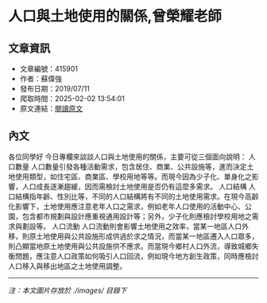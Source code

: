 # 人口與土地使用的關係,曾榮耀老師

## 文章資訊
- 文章編號：415901
- 作者：蘇偉強
- 發布日期：2019/07/11
- 爬取時間：2025-02-02 13:54:01
- 原文連結：[閱讀原文](https://real-estate.get.com.tw/Columns/detail.aspx?no=415901)

## 內文
各位同學好
今日專欄來談談人口與土地使用的關係，主要可從三個面向說明：
人口數量
人口數量引發各種活動需求，包含居住、商業、公共設施等，進而決定土地使用類型，如住宅區、商業區、學校用地等等。而現今因為少子化、單身化之影響，人口成長逐漸趨緩，因而需檢討土地使用是否仍有這麼多需求。
人口結構
人口結構指年齡、性別比等，不同的人口結構將有不同的土地使用需求。在現今高齡化影響下，土地使用應注意老年人口之需求，例如老年人口使用的活動中心、公園，包含都市規劃與設計應重視通用設計等；另外，少子化則應檢討學校用地之需求與劃設等。
人口流動
人口流動則會影響土地使用之效率，當某一地區人口外移，則原土地使用與公共設施形成供過於求之情況，而當某一地區遷入人口眾多，則凸顯當地原土地使用與公共設施供不應求。而當現今鄉村人口外流，導致城鄉失衡問題，應注意人口政策如何吸引人口回流，例如現今地方創生政策，同時應檢討人口移入與移出地區之土地使用調整。

---
*注：本文圖片存放於 ./images/ 目錄下*
